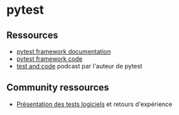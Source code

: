 # pytest

## Ressources

- [pytest framework documentation](https://docs.pytest.org/en/stable/index.html)
- [pytest framework code](https://github.com/pytest-dev/pytest/)
- [test and code](https://testandcode.com/) podcast par l'auteur de pytest

## Community ressources

- [Présentation des tests logiciels](https://aramis.resinfo.org/doku.php?id=ateliers:testsentheorie-20181127) et retours d'expérience

